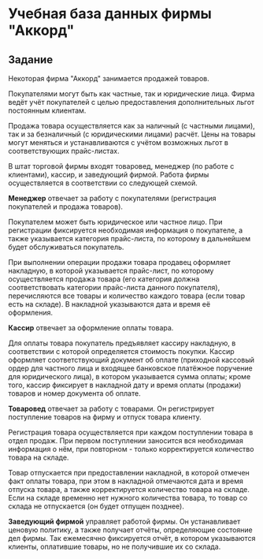 <h1>Учебная база данных фирмы "Аккорд"</h1>
<h2>Задание</h2>
<p>Некоторая фирма "Аккорд" занимается продажей товаров.</p>
<p>Покупателями могут быть как частные, так и юридические лица. Фирма ведёт учёт покупателей с целью предоставления дополнительных льгот постоянным клиентам.</p>
<p>Продажа товара осуществляется как за наличный (с частными лицами), так и за безналичный (с юридическими лицами) расчёт. Цены на товары могут меняться и устанавливаются с учётом возможных льгот в соответствующих прайс-листах.</p>
<p>В штат торговой фирмы входят товаровед, менеджер (по работе с клиентами), кассир, и заведующий фирмой. Работа фирмы осуществляется в соответствии со следующей схемой.<p>
<p><strong>Менеджер</strong> отвечает за работу с покупателями (регистрация покупателей и продажа товаров).</p>
<p>Покупателем может быть юридическое или частное лицо. При регистрации фиксируется необходимая информация о покупателе, а также указывается категория прайс-листа, по которому в дальнейшем будет обслуживаться покупатель.</p>
<p>При выполнении операции продажи товара продавец оформляет накладную, в которой указывается прайс-лист, по которому осуществляется продажа товара (его категория должна соответствовать категории прайс-листа данного покупателя), перечисляются все товары и количество каждого товара (если товар есть на складе). В накладной указываются дата и время её оформления.</p>
<p><strong>Кассир</strong> отвечает за оформление оплаты товара.
<p>Для оплаты товара покупатель предъявляет кассиру накладную, в соответствии с которой определяется стоимость покупки. Кассир оформляет соответствующий документ об оплате (приходной кассовый ордер для частного лица и входящее банковское платёжное поручение для юридического лица), в котором указывается сумма оплаты; кроме того, кассир фиксирует в накладной дату и время оплаты (продажи) товаров и номер документа об оплате.</p>
<p><strong>Товаровед</strong> отвечает за работу с товарами. Он регистрирует поступление товаров на фирму и отпуск товара клиенту.
<p>Регистрация товара осуществляется при каждом поступлении товара в отдел продаж. При первом поступлении заносится вся необходимая информация о нём, при повторном - только корректируется количество товара на складе.</p>
<p>Товар отпускается при предоставлении накладной, в которой отмечен факт оплаты товара, при этом в накладной отмечаются дата и время отпуска товара, а также корректируется количество товара на складе. Если на складе временно нет нужного количества товара, то товар со склада не отпускается (он будет отпущен позднее).</p>
<p><strong>Заведующий фирмой</strong> управляет работой фирмы. Он устанавливает ценовую политику, а также получает отчёты, определяющие состояние дел фирмы. Так ежемесячно фиксируется отчёт, в котором указываются клиенты, оплатившие товары, но не получившие их со склада.</p>
